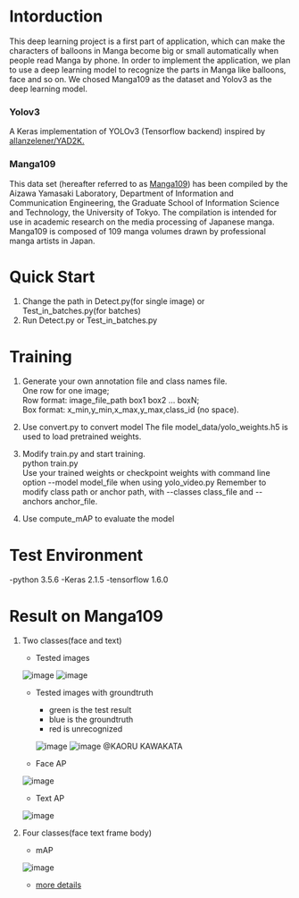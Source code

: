 # Intorduction
This deep learning project is a first part of application, which can make the characters of balloons in Manga become big or small automatically when people read Manga by phone. In order to implement the application, we plan to use a deep learning model to recognize the parts in Manga like balloons, face and so on. We chosed Manga109 as the dataset and Yolov3 as the deep learning model.

### Yolov3
A Keras implementation of YOLOv3 (Tensorflow backend) inspired by [allanzelener/YAD2K.](https://github.com/allanzelener/YAD2K)

### Manga109
This data set (hereafter referred to as [Manga109](http://www.manga109.org/en/index.html)) has been compiled by the Aizawa Yamasaki Laboratory, Department of Information and Communication Engineering, the Graduate School of Information Science and Technology, the University of Tokyo. The compilation is intended for use in academic research on the media processing of Japanese manga. Manga109 is composed of 109 manga volumes drawn by professional manga artists in Japan.

# Quick Start
1. Change the path in Detect.py(for single image) or Test_in_batches.py(for batches)  
2. Run Detect.py or Test_in_batches.py
  
# Training
1. Generate your own annotation file and class names file.  
   One row for one image;  
   Row format: image_file_path box1 box2 ... boxN;  
   Box format: x_min,y_min,x_max,y_max,class_id (no space).  

2. Use convert.py to convert model
   The file model_data/yolo_weights.h5 is used to load pretrained weights.

3. Modify train.py and start training.  
   python train.py  
   Use your trained weights or checkpoint weights with command line option --model model_file when using yolo_video.py Remember to modify      class path or anchor path, with --classes class_file and --anchors anchor_file.

4. Use compute_mAP to evaluate the model

# Test Environment
  -python 3.5.6
  -Keras 2.1.5
  -tensorflow 1.6.0

# Result on Manga109
1. Two classes(face and text)
   - Tested images
   
   ![image](https://github.com/Waahi/Yolov3_on_Manga109/blob/master/Result_and_Images/two%20classes/result_017.jpg)
   ![image](https://github.com/Waahi/Yolov3_on_Manga109/blob/master/Result_and_Images/two%20classes/result_021.jpg)
   
   - Tested images with groundtruth
     - green is the test result
     - blue is the groundtruth
     - red is unrecognized   
     
     ![image](https://github.com/Waahi/Yolov3_on_Manga109/blob/master/Result_and_Images/two%20classes/517.jpg)
     ![image](https://github.com/Waahi/Yolov3_on_Manga109/blob/master/Result_and_Images/two%20classes/521.jpg)
                                                                                                                         @KAORU KAWAKATA
                                                                                                                          
   - Face AP
   
   ![image](https://github.com/Waahi/Yolov3_on_Manga109/blob/master/Result_and_Images/two%20classes/face.png)
   
   - Text AP
   
   ![image](https://github.com/Waahi/Yolov3_on_Manga109/blob/master/Result_and_Images/two%20classes/text.png)
   
2. Four classes(face text frame body)
   - mAP  
   
   ![image](https://github.com/Waahi/Yolov3_on_Manga109/blob/master/Result_and_Images/four%20classes/mAP.png)
   
   - [more details](https://github.com/Waahi/Yolov3_on_Manga109/tree/master/Result%20and%20Images/four%20classes)
